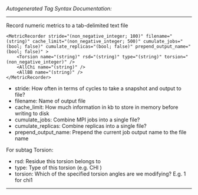 _Autogenerated Tag Syntax Documentation:_

---
Record numeric metrics to a tab-delimited text file

```
<MetricRecorder stride="(non_negative_integer; 100)" filename="(string)" cache_limit="(non_negative_integer; 500)" cumulate_jobs="(bool; false)" cumulate_replicas="(bool; false)" prepend_output_name="(bool; false)" >
    <Torsion name="(string)" rsd="(string)" type="(string)" torsion="(non_negative_integer)" />
    <AllChi name="(string)" />
    <AllBB name="(string)" />
</MetricRecorder>
```

-   stride: How often in terms of cycles to take a snapshot and output to file?
-   filename: Name of output file
-   cache_limit: How much information in kb to store in memory before writing to disk
-   cumulate_jobs: Combine MPI jobs into a single file?
-   cumulate_replicas: Combine replicas into a single file?
-   prepend_output_name: Prepend the current job output name to the file name


For subtag Torsion: 

-   rsd: Residue this torsion belongs to
-   type: Type of this torsion (e.g. CHI )
-   torsion: Which of the specified torsion angles are we modifying? E.g. 1 for chi1

---

